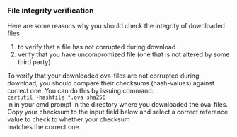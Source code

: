 ### File integrity verification
Here are some reasons why you should check the integrity of downloaded files
1. to verify that a file has not corrupted during download
2. verify that you have uncompromized file (one that is not altered by some third party)

To verify that your downloaded ova-files are not corrupted during download, you should compare their checksums (hash-values)
against correct one. You can do this by issuing command:  
`certutil -hashfile *.ova sha256`  
in in your cmd prompt in the directory where you downloaded the ova-files.  
Copy your checksum to the input field below and select a correct reference value to check to whether your checksum  
matches the correct one.




  
